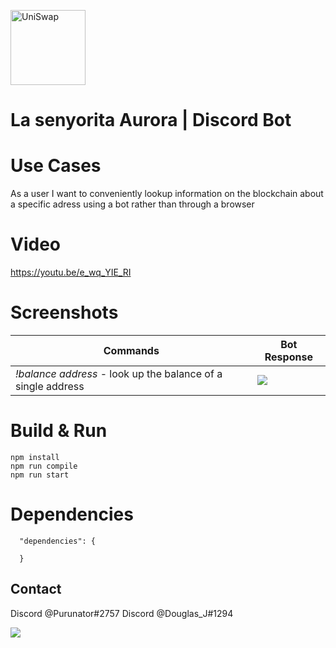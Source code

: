 
<p align="left">
<a href="https://www.encode.club/near-hackathon" target="_blank">
<img src="https://i.imgur.com/RGtv8h0.png" width="120" alt="UniSwap">
</a>
</p>

# La senyorita Aurora | Discord Bot

# Use Cases 
As a user I want to conveniently lookup information on the blockchain about a specific adress using a bot rather than through a browser

# Video 

https://youtu.be/e_wq_YIE_RI

# Screenshots



| Commands    | Bot Response 
| -------- | -------- | 
| *!balance address* - look up the balance of a single address     | ![](https://i.imgur.com/3ExSTOl.png)  | 

# Build & Run 
```
npm install
npm run compile
npm run start
```


# Dependencies


```json=
  "dependencies": {
      
  }

```




## Contact

Discord @Purunator#2757
Discord @Douglas_J#1294



![](https://i.imgur.com/RGtv8h0.png)